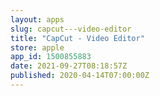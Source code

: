 ```yaml
---
layout: apps
slug: capcut---video-editor
title: "CapCut - Video Editor"
store: apple
app_id: 1500855883
date: 2021-09-27T08:18:57Z
published: 2020-04-14T07:00:00Z
---
```

